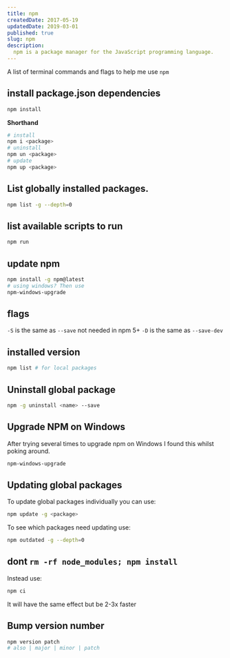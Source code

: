 ```yaml
---
title: npm
createdDate: 2017-05-19
updatedDate: 2019-03-01
published: true
slug: npm
description:
  npm is a package manager for the JavaScript programming language.
---
```


A list of terminal commands and flags to help me use `npm`

## install package.json dependencies

```bash
npm install
```

**Shorthand**

```bash
# install
npm i <package>
# uninstall
npm un <package>
# update
npm up <package>
```

## List globally installed packages.

```bash
npm list -g --depth=0
```

## list available scripts to run

```bash
npm run
```

## update npm

```bash
npm install -g npm@latest
# using windows? Then use
npm-windows-upgrade
```

## flags

`-S` is the same as `--save` not needed in npm 5+ `-D` is the same as
`--save-dev`

## installed version

```bash
npm list # for local packages
```

## Uninstall global package

```bash
npm -g uninstall <name> --save
```

## Upgrade NPM on Windows

After trying several times to upgrade npm on Windows I found this
whilst poking around.

```bash
npm-windows-upgrade
```

## Updating global packages

To update global packages individually you can use:

```bash
npm update -g <package>
```

To see which packages need updating use:

```bash
npm outdated -g --depth=0
```

## dont `rm -rf node_modules; npm install`

Instead use:

```bash
npm ci
```

It will have the same effect but be 2-3x faster

## Bump version number

```bash
npm version patch
# also | major | minor | patch
```

